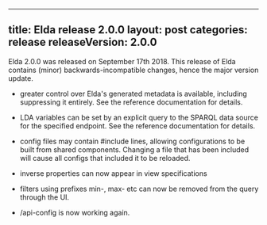 ---
title: Elda release 2.0.0
layout: post
categories: release
releaseVersion: 2.0.0
-

Elda 2.0.0 was released on September 17th 2018. This release
of Elda contains (minor) backwards-incompatible changes,
hence the major version update.

* greater control over Elda's generated metadata is available, including
    suppressing it entirely. See the reference documentation
    for details.

* LDA variables can be set by an explicit query to the SPARQL data source
    for the specified endpoint. See the reference documentation for details.

* config files may contain #include lines, allowing configurations
    to be built from shared components. Changing a file that has been
    included will cause all configs that included it to be reloaded.

* inverse properties can now appear in view specifications

* filters using prefixes min-, max- etc can now be removed from
    the query through the UI.

* /api-config is now working again.

